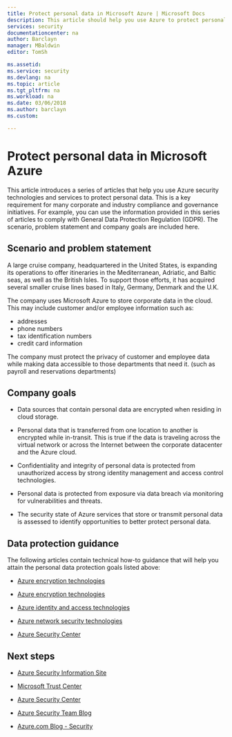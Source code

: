 ```yaml
---
title: Protect personal data in Microsoft Azure | Microsoft Docs
description: This article should help you use Azure to protect personal data and comply with General Data Protection Regulation (GDPR)
services: security
documentationcenter: na
author: Barclayn
manager: MBaldwin
editor: TomSh

ms.assetid: 
ms.service: security
ms.devlang: na
ms.topic: article
ms.tgt_pltfrm: na
ms.workload: na
ms.date: 03/06/2018
ms.author: barclayn
ms.custom: 

---
```

# Protect personal data in Microsoft Azure

This article introduces a series of articles that help you use Azure security technologies and services to protect personal data. This is a key requirement for many corporate and industry compliance and governance initiatives. For example, you can use the information provided in this series of articles to comply with General Data Protection Regulation (GDPR). The scenario, problem statement and company goals are included here.

## Scenario and problem statement

A large cruise company, headquartered in the United States, is expanding its operations to offer itineraries in the Mediterranean, Adriatic, and Baltic seas, as well as the British Isles. To support those efforts, it has acquired several smaller cruise lines based in Italy, Germany, Denmark and the U.K.

The company uses Microsoft Azure to store corporate data in the cloud. This may include customer and/or employee information such as:

- addresses
- phone numbers
- tax identification numbers
- credit card information

The company must protect the privacy of customer and employee data while making data accessible to those departments that need it. (such as payroll and reservations departments)

## Company goals 

- Data sources that contain personal data are encrypted when residing in cloud storage.

- Personal data that is transferred from one location to another is encrypted while in-transit. This is true if the data is traveling across the virtual network or across the Internet between the corporate datacenter and the Azure cloud.

- Confidentiality and integrity of personal data is protected from unauthorized access by strong identity management and access control technologies.

- Personal data is protected from exposure via data breach via monitoring for vulnerabilities and threats.

- The security state of Azure services that store or transmit personal data is assessed to identify opportunities to better protect personal data.

## Data protection guidance

The following articles contain technical how-to guidance that will help you
attain the personal data protection goals listed above:

- [Azure encryption technologies](protect-personal-data-at-rest.md)

- [Azure encryption technologies](protect-personal-data-in-transit-encryption.md)

- [Azure identity and access technologies](protect-personal-data-identity-access-controls.md)

- [Azure network security technologies](protect-personal-data-network-security.md)

- [Azure Security Center](protect-personal-data-azure-security-center.md)



## Next steps

- [Azure Security Information Site](https://aka.ms/AzureSecInfo)

- [Microsoft Trust Center](https://www.microsoft.com/TrustCenter/default.aspx)

- [Azure Security Center](https://azure.microsoft.com/services/security-center/)

- [Azure Security Team Blog](https://www.azuresecurityorg)

- [Azure.com Blog - Security](https://azure.microsoft.com/blog/topics/security/)
